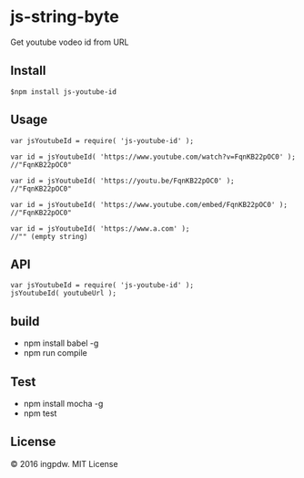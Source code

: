 # js-string-byte

Get youtube vodeo id from URL

## Install

```
$npm install js-youtube-id
```

## Usage

```
var jsYoutubeId = require( 'js-youtube-id' );

var id = jsYoutubeId( 'https://www.youtube.com/watch?v=FqnKB22pOC0' );
//"FqnKB22pOC0"

var id = jsYoutubeId( 'https://youtu.be/FqnKB22pOC0' );
//"FqnKB22pOC0"

var id = jsYoutubeId( 'https://www.youtube.com/embed/FqnKB22pOC0' );
//"FqnKB22pOC0"

var id = jsYoutubeId( 'https://www.a.com' );
//"" (empty string)

```

## API

```
var jsYoutubeId = require( 'js-youtube-id' );
jsYoutubeId( youtubeUrl );

```

## build
* npm install babel -g
* npm run compile

## Test
* npm install mocha -g
* npm test

## License
© 2016 ingpdw. MIT License

